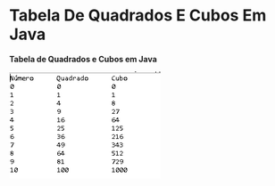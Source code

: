 # Tabela De Quadrados E Cubos Em Java

**Tabela de Quadrados e Cubos em Java**

![Tabela de Quadrados e Cubos em Java](quadradosecubos.png)
